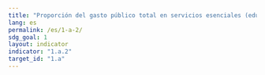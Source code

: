 ```yaml
---
title: "Proporción del gasto público total en servicios esenciales (educación, salud y protección social)"
lang: es
permalink: /es/1-a-2/
sdg_goal: 1
layout: indicator
indicator: "1.a.2"
target_id: "1.a"
---
```


